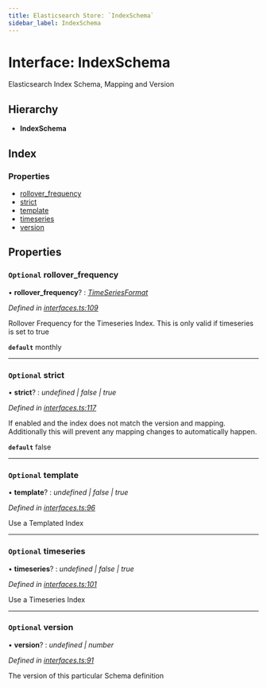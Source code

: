 ```yaml
---
title: Elasticsearch Store: `IndexSchema`
sidebar_label: IndexSchema
---
```


# Interface: IndexSchema

Elasticsearch Index Schema, Mapping and Version

## Hierarchy

* **IndexSchema**

## Index

### Properties

* [rollover_frequency](indexschema.md#optional-rollover_frequency)
* [strict](indexschema.md#optional-strict)
* [template](indexschema.md#optional-template)
* [timeseries](indexschema.md#optional-timeseries)
* [version](indexschema.md#optional-version)

## Properties

### `Optional` rollover_frequency

• **rollover_frequency**? : *[TimeSeriesFormat](../overview.md#timeseriesformat)*

*Defined in [interfaces.ts:109](https://github.com/terascope/teraslice/blob/78714a985/packages/elasticsearch-store/src/interfaces.ts#L109)*

Rollover Frequency for the Timeseries Index.
This is only valid if timeseries is set to true

**`default`** monthly

___

### `Optional` strict

• **strict**? : *undefined | false | true*

*Defined in [interfaces.ts:117](https://github.com/terascope/teraslice/blob/78714a985/packages/elasticsearch-store/src/interfaces.ts#L117)*

If enabled and the index does not match the version and mapping.
Additionally this will prevent any mapping changes to automatically happen.

**`default`** false

___

### `Optional` template

• **template**? : *undefined | false | true*

*Defined in [interfaces.ts:96](https://github.com/terascope/teraslice/blob/78714a985/packages/elasticsearch-store/src/interfaces.ts#L96)*

Use a Templated Index

___

### `Optional` timeseries

• **timeseries**? : *undefined | false | true*

*Defined in [interfaces.ts:101](https://github.com/terascope/teraslice/blob/78714a985/packages/elasticsearch-store/src/interfaces.ts#L101)*

Use a Timeseries Index

___

### `Optional` version

• **version**? : *undefined | number*

*Defined in [interfaces.ts:91](https://github.com/terascope/teraslice/blob/78714a985/packages/elasticsearch-store/src/interfaces.ts#L91)*

The version of this particular Schema definition
